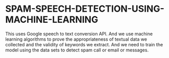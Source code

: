 # SPAM-SPEECH-DETECTION-USING-MACHINE-LEARNING
This uses Google speech to text conversion API. And we use machine learning algorithms to prove the appropriateness of textual data we collected and the validity of keywords we extract. And we need to train the model using the data sets to detect spam call or email or messages.
<a href="https://github.com/dsaisrujan/SPAM-SPEECH-DETECTION-USING-MACHINE-LEARNING/blob/main/total%20mini-project%20report.pdf" class="image fit"></a>
